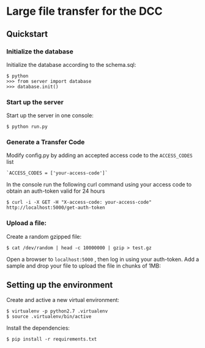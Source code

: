 # Large file transfer for the DCC


## Quickstart

### Initialize the database
Initialize the database according to the schema.sql:
```
$ python 
>>> from server import database
>>> database.init()
```

### Start up the server
Start up the server in one console:
```
$ python run.py
```

### Generate a Transfer Code
Modify config.py by adding an accepted access code to the `ACCESS_CODES` list
```
`ACCESS_CODES = ['your-access-code']`
```
In the console run the following curl command using your access code to obtain an auth-token valid for 24 hours
```
$ curl -i -X GET -H "X-access-code: your-access-code" http://localhost:5000/get-auth-token
```

### Upload a file:
Create a random gzipped file:
```
$ cat /dev/random | head -c 10000000 | gzip > test.gz
```

Open a browser to `localhost:5000` , then log in using your auth-token.
Add a sample and drop your file to upload the file in chunks of 1MB:


## Setting up the environment

Create and active a new virtual environment:
```
$ virtualenv -p python2.7 .virtualenv
$ source .virtualenv/bin/active
```

Install the dependencies:
```
$ pip install -r requirements.txt
```

